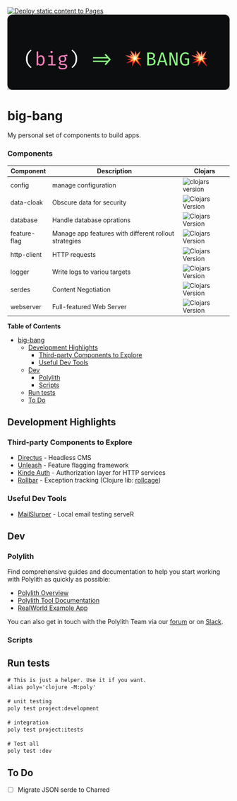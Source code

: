 [![Deploy static content to Pages](https://github.com/yuhrao/big-bang/actions/workflows/docs.yaml/badge.svg?branch=main)](https://yuhrao.github.io/big-bang/)
    ![Banner](docs/static/img/big-bang-banner.png)

# big-bang

My personal set of components to build apps.


### Components
| Component    | Description                                           | Clojars                                                                                         |
|--------------|-------------------------------------------------------|-------------------------------------------------------------------------------------------------|
| config       | manage configuration                                  | ![clojars version](https://img.shields.io/clojars/v/io.github.yuhrao%2fconfig?style=flat)       |
| data-cloak   | Obscure data for security                             | ![Clojars Version](https://img.shields.io/clojars/v/io.github.yuhrao%2Fdata-cloak?style=flat)   |
| database     | Handle database oprations                             | ![Clojars Version](https://img.shields.io/clojars/v/io.github.yuhrao%2Fdatabase?style=flat)     |
| feature-flag | Manage app features with different rollout strategies | ![Clojars Version](https://img.shields.io/clojars/v/io.github.yuhrao%2Ffeature-flag?style=flat) |
| http-client  | HTTP requests                                         | ![Clojars Version](https://img.shields.io/clojars/v/io.github.yuhrao%2Fhttp-client?style=flat)  |
| logger       | Write logs to variou targets                          | ![Clojars Version](https://img.shields.io/clojars/v/io.github.yuhrao%2Flogger?style=flat)       |
| serdes       | Content Negotiation                                   | ![Clojars Version](https://img.shields.io/clojars/v/io.github.yuhrao%2Fserdes?style=flat)       |
| webserver    | Full-featured Web Server                              | ![Clojars Version](https://img.shields.io/clojars/v/io.github.yuhrao%2Fwebserver?style=flat)    |


<!-- Markdown-toc start - Don't edit this section. Run M-x markdown-toc-refresh-toc -->
**Table of Contents**

- [big-bang](#big-bang)
    - [Development Highlights](#development-highlights)
        - [Third-party Components to Explore](#third-party-components-to-explore)
        - [Useful Dev Tools](#useful-dev-tools)
    - [Dev](#dev)
        - [Polylith](#polylith)
        - [Scripts](#scripts)
    - [Run tests](#run-tests)
    - [To Do](#to-do)

<!-- markdown-toc end -->

## Development Highlights

### Third-party Components to Explore

- [Directus](https://github.com/directus/directus) - Headless CMS
- [Unleash](https://github.com/Unleash/unleash) - Feature flagging framework
- [Kinde Auth](https://yuhrao.kinde.com/admin) - Authorization layer for HTTP services
- [Rollbar](https://rollbar.com/) - Exception tracking (Clojure lib: [rollcage](https://github.com/circleci/rollcage))

### Useful Dev Tools

- [MailSlurper](https://www.mailslurper.com/) - Local email testing serveR

## Dev
### Polylith

Find comprehensive guides and documentation to help you start working with Polylith as quickly as possible:

- [Polylith Overview](https://polylith.gitbook.io/polylith)
- [Polylith Tool Documentation](https://github.com/polyfy/polylith)
- [RealWorld Example App](https://github.com/furkan3ayraktar/clojure-polylith-realworld-example-app)

You can also get in touch with the Polylith Team via our [forum](https://polylith.freeflarum.com) or
on [Slack](https://clojurians.slack.com/archives/C013B7MQHJQ).
### Scripts

## Run tests

```shell
# This is just a helper. Use it if you want.
alias poly='clojure -M:poly'

# unit testing
poly test project:development

# integration
poly test project:itests

# Test all
poly test :dev
```

## To Do

- [ ] Migrate JSON serde to Charred
